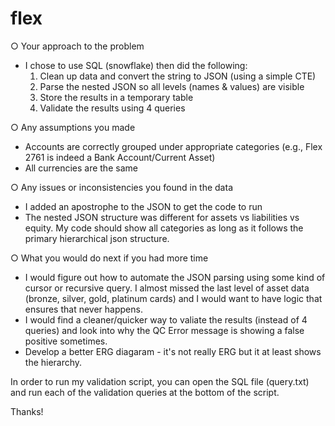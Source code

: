 # flex
○ Your approach to the problem
 - I chose to use SQL (snowflake) then did the following: 
	1. Clean up data and convert the string to JSON (using a simple CTE)
	2. Parse the nested JSON so all levels (names & values) are visible
 	3. Store the results in a temporary table	
	4. Validate the results using 4 queries 

○ Any assumptions you made
- Accounts are correctly grouped under appropriate categories (e.g., Flex 2761 is indeed a Bank Account/Current Asset)
- All currencies are the same

○ Any issues or inconsistencies you found in the data
- I added an apostrophe to the JSON to get the code to run
- The nested JSON structure was different for assets vs liabilities vs equity. My code should show all categories as long as it follows the primary hierarchical json structure. 

○ What you would do next if you had more time
- I would figure out how to automate the JSON parsing using some kind of cursor or recursive query. I almost missed the last level of asset data (bronze, silver, gold, platinum cards) and I would want to have logic that ensures that never happens.
- I would find a cleaner/quicker way to valiate the results (instead of 4 queries) and look into why the QC Error message is showing a false positive sometimes. 
- Develop a better ERG diagaram - it's not really ERG but it at least shows the hierarchy. 

In order to run my validation script, you can open the SQL file (query.txt) and run each of the validation queries at the bottom of the script. 

Thanks! 
